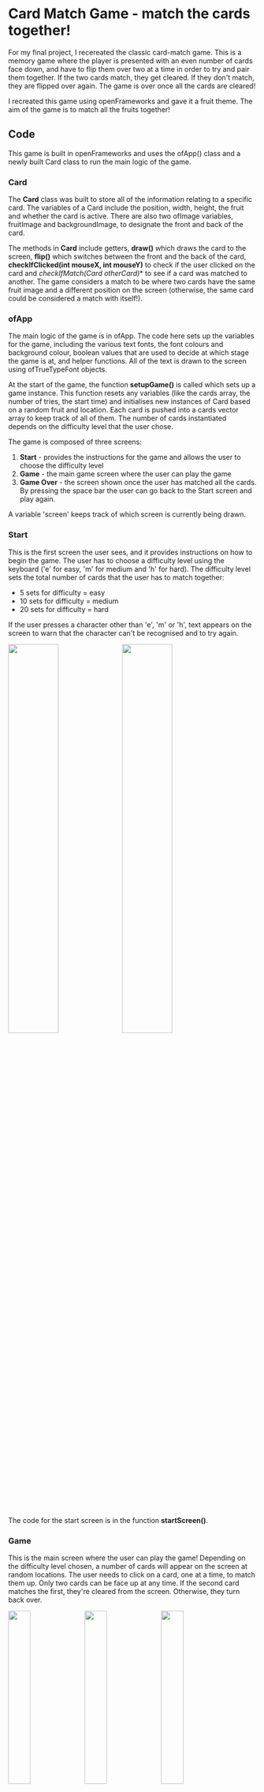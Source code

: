 # Card Match Game - match the cards together!

For my final project, I recereated the classic card-match game. This is a memory game where the player is presented with an even number of cards face down, and have to flip them over two at a time in order to try and pair them together. If the two cards match, they get cleared. If they don't match, they are flipped over again. The game is over once all the cards are cleared!

I recreated this game using openFrameworks and gave it a fruit theme. The aim of the game is to match all the fruits together!

## Code

This game is built in openFrameworks and uses the ofApp() class and a newly built Card class to run the main logic of the game. 

### Card 

The **Card** class was built to store all of the information relating to a specific card. The variables of a Card include the position, width, height, the fruit and whether the card is active. There are also two ofImage variables, fruitImage and backgroundImage, to designate the front and back of the card.

The methods in **Card** include getters, **draw()** which draws the card to the screen, **flip()** which switches between the front and the back of the card, **checkIfClicked(int mouseX, int mouseY)** to check if the user clicked on the card and **checkIfMatch(Card* otherCard)** to see if a card was matched to another. The game considers a match to be where two cards have the same fruit image and a different position on the screen (otherwise, the same card could be considered a match with itself!). 

### ofApp

The main logic of the game is in ofApp. The code here sets up the variables for the game, including the various text fonts, the font colours and background colour, boolean values that are used to decide at which stage the game is at, and helper functions. All of the text is drawn to the screen using ofTrueTypeFont objects.

At the start of the game, the function **setupGame()** is called which sets up a game instance. This function resets any variables (like the cards array, the number of tries, the start time) and initialises new instances of Card based on a random fruit and location. Each card is pushed into a cards vector array to keep track of all of them. The number of cards instantiated depends on the difficulty level that the user chose. 

The game is composed of three screens:
1. **Start** - provides the instructions for the game and allows the user to choose the difficulty level
2. **Game** - the main game screen where the user can play the game
3. **Game Over** - the screen shown once the user has matched all the cards. By pressing the space bar the user can go back to the Start screen and play again.

A variable 'screen' keeps track of which screen is currently being drawn. 

### Start
This is the first screen the user sees, and it provides instructions on how to begin the game. The user has to choose a difficulty level using the keyboard ('e' for easy, 'm' for medium and 'h' for hard). The difficulty level sets the total number of cards that the user has to match together:
- 5 sets for difficulty = easy
- 10 sets for difficulty = medium
- 20 sets for difficulty = hard

If the user presses a character other than 'e', 'm' or 'h', text appears on the screen to warn that the character can't be recognised and to try again. 

<img src="https://git.arts.ac.uk/storage/user/650/files/e3396a86-ffca-4cd7-8f5a-c6081cafc590" width="45%"> <img src="https://git.arts.ac.uk/storage/user/650/files/cbd03521-9dfc-4df9-84f2-72e7b25b9ffc" width="45%">

The code for the start screen is in the function **startScreen()**.

### Game 
This is the main screen where the user can play the game! Depending on the difficulty level chosen, a number of cards will appear on the screen at random locations. The user needs to click on a card, one at a time, to match them up. Only two cards can be face up at any time. If the second card matches the first, they're cleared from the screen. Otherwise, they turn back over.

<img src="https://git.arts.ac.uk/storage/user/650/files/79576c43-7199-427f-9a82-595765528b86" width="30%"> <img src="https://git.arts.ac.uk/storage/user/650/files/95e68339-8a38-4f8a-ad64-db6747f331b5" width="30%"> <img src="https://git.arts.ac.uk/storage/user/650/files/a115fed7-6264-4315-9bca-52f58877ddb7" width="30%">

The number of tries is recorded and displayed at the top of the screen. A try counts as every time a user attempts to match a set of cards (so clicking on two cards = 1 try). 

The locations of each card are randomly generated using a helper function **findFreePosition()** which returns an ofVec2f object. This function uses a do...while loop to generate a random set of (x,y) coordinates and to loop over each existing card to make sure there is no overlap. If there is an overlap with any card, it breaks and goes into the next loop (so tries again with a new set of randomly generated coordinates). Otherwise, it assumes a free position and returns those x, y values in an ofVec2f object. This function is called each time a new card is created. 

The helper function **testIfCardsMatch()** is called every time two cards are clicked. It checks that the second card matches the first (using the checkIfMatch() function in the Card class), and if so, sets the active property of both cards to false. This ensures that they aren't drawn to the screen in the subsequent frames. Text is also displayed at the top of the screen for 3 seconds to indicate a match was made. 

<img src="https://git.arts.ac.uk/storage/user/650/files/1164ff01-9cd9-497c-a9b5-6a1d4109a0a5" width="45%"> <img src="https://git.arts.ac.uk/storage/user/650/files/0f853a7b-c0af-4b92-aee2-d6f42b99ba8f" width="45%">

The function **checkifGameOver()** runs every frame to check if the game is over by determining that all cards are cleared (more technically, that their 'active' variable is set to false).

The code for the game screen is in the function **gameScreen()**.


### Game Over
The game moves into the 'gameOver' screen once all the cards are cleared. This screen tells the user the game is over and to press the spacebar if they want to replay the game. The keyPressed() function waits for the spacebar to be pressed and if so, sets the 'replay' variable to true so that the game goes back to the start screen. Back in the start screen, the **setupGame()** function is called to reset all game-dependent variables (such as the cards, number of tries, etc). 

<img src="https://git.arts.ac.uk/storage/user/650/files/8ea0f8c9-0787-4b0a-8c98-0ca0acedf24e" width="45%">


The code for the game over screen is in the function **gameOverScreen()**. 

## Cards

I drew the cards using the Adobe Fresco app, and chose to do a fruit theme. Each fruit card has a color scheme, a border drawn in the main color, a background drawn in a lighter shade of that color, and the fruit itself in the center. I drew an image for the back of the cards (first image below) and separate cards for the following fruits:
- Apple
- Apricot
- Blueberry
- Cherry
- Grape
- Kiwi
- Lemon
- Orange
- Pear
- Raspberry
- Strawberry 
- Watermelon

<img src="https://git.arts.ac.uk/storage/user/650/files/8423d7fc-6586-4045-aeb3-91d373ebae5b" width="10%"> <img src="https://git.arts.ac.uk/storage/user/650/files/a0191b45-59c3-44a0-8581-29a8268425c4" width="10%"> <img src="https://git.arts.ac.uk/storage/user/650/files/4756356f-a984-454b-965c-d3e42c090eaa" width="10%"> <img src="https://git.arts.ac.uk/storage/user/650/files/81bc2be9-1884-40d0-a6f2-7834ec1cf159" width="10%"> <img src="https://git.arts.ac.uk/storage/user/650/files/f763d490-37ba-4d93-a9e9-ca8a29fc2d62" width="10%"> <img src="https://git.arts.ac.uk/storage/user/650/files/b0091b70-741a-4baa-9c95-c67b06197df9" width="10%"> <img src="https://git.arts.ac.uk/storage/user/650/files/b50b6f9a-3779-46d0-a060-d8190c6a769e" width="10%"> <img src="https://git.arts.ac.uk/storage/user/650/files/9c17fedb-3ee1-42be-af95-58542e7bc2b4" width="10%"> <img src="https://git.arts.ac.uk/storage/user/650/files/8cbb08b7-c4f9-4e14-81b9-bb54e168f8bf" width="10%"> <img src="https://git.arts.ac.uk/storage/user/650/files/7a82a8a4-bf19-4996-be72-cda87111585f" width="10%"> <img src="https://git.arts.ac.uk/storage/user/650/files/6cfba2a1-580a-44d1-8ea3-623f89139eba" width="10%"> <img src="https://git.arts.ac.uk/storage/user/650/files/a97b61c0-e6b4-461a-9b53-3b83d1e9897a" width="10%"> <img src="https://git.arts.ac.uk/storage/user/650/files/6acc60bb-4f99-46b4-b943-560a50381528" width="10%">

The cards are drawn in the game via ofImage objects. 

## Future additions

There are several things I would like to add to the game in the future, including:
1. A timed version - the user has to clear all the cards before the time runs out!
2. Sounds and audio - such as background music and sounds when the user matches two cards 
3. Button functionality - rather than using the keyboard for difficulty/restarting the game 
4. Animation - animate the cards disappearing from the screen when the user matches two cards
